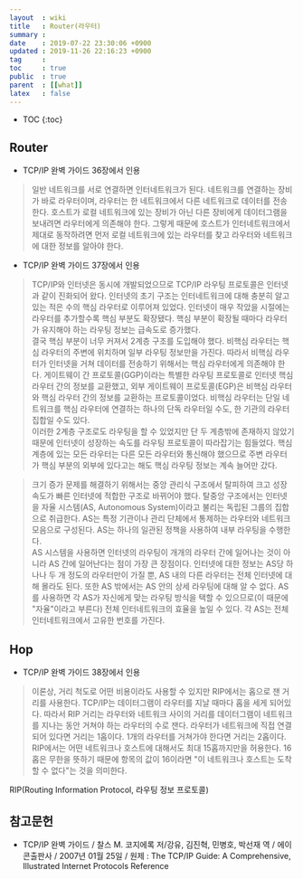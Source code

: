 ```yaml
---
layout  : wiki
title   : Router(라우터)
summary : 
date    : 2019-07-22 23:30:06 +0900
updated : 2019-11-26 22:16:23 +0900
tag     : 
toc     : true
public  : true
parent  : [[what]]
latex   : false
---
```

* TOC
{:toc}

## Router

* TCP/IP 완벽 가이드 36장에서 인용

> 일반 네트워크를 서로 연결하면 인터네트워크가 된다.
네트워크를 연결하는 장비가 바로 라우터이며, 라우터는 한 네트워크에서 다른 네트워크로 데이터를 전송한다.
호스트가 로컬 네트워크에 있는 장비가 아닌 다른 장비에게 데이터그램을 보내려면 라우터에게 의존해야 한다.
그렇게 때문에 호스트가 인터네트워크에서 제대로 동작하려면 먼저 로컬 네트워크에 있는 라우터를 찾고
라우터와 네트워크에 대한 정보를 알아야 한다.

* TCP/IP 완벽 가이드 37장에서 인용

> TCP/IP와 인터넷은 동시에 개발되었으므로 TCP/IP 라우팅 프로토콜은 인터넷과 같이 진화되어 왔다.
인터넷의 초기 구조는 인터네트워크에 대해 충분히 알고 있는 적은 수의 핵심 라우터로 이루어져 있었다.
인터넷이 매우 작았을 시절에는 라우터를 추가할수록 핵심 부분도 확장됐다.
핵심 부분이 확장될 때마다 라우터가 유지해야 하는 라우팅 정보는 급속도로 증가했다.  
결국 핵심 부분이 너무 커져서 2계층 구조를 도입해야 했다.
비핵심 라우터는 핵심 라우터의 주변에 위치하며 일부 라우팅 정보만을 가진다.
따라서 비핵심 라우터가 인터넷을 거쳐 데이터를 전송하기 위해서는 핵심 라우터에게 의존해야 한다.
게이트웨이 간 프로토콜(GGP)이라는 특별한 라우팅 프로토콜로 인터넷 핵심 라우터 간의 정보를 교환했고,
외부 게이트웨이 프로토콜(EGP)은 비핵심 라우터와 핵심 라우터 간의 정보를 교환하는 프로토콜이었다.
비핵심 라우터는 단일 네트워크를 핵심 라우터에 연결하는 하나의 단독 라우터일 수도, 한 기관의 라우터 집합일 수도 있다.  
이러한 2계층 구조로도 라우팅을 할 수 있었지만 단 두 계층밖에 존재하지 않았기 때문에 인터넷이 성장하는
속도를 라우팅 프로토콜이 따라잡기는 힘들었다.
핵심 계층에 있는 모든 라우터는 다른 모든 라우터와 통신해야 했으므로
주변 라우터가 핵심 부분의 외부에 있다고는 해도 핵심 라우팅 정보는 계속 늘어만 갔다.

> 크기 증가 문제를 해결하기 위해서는 중앙 관리식 구조에서 탈피하여
크고 성장 속도가 빠른 인터넷에 적합한 구조로 바뀌어야 했다.
탈중앙 구조에서는 인터넷을 자율 시스템(AS, Autonomous System)이라고 불리는 독립된 그룹의 집합으로 취급한다.
AS는 특정 기관이나 관리 단체에서 통제하는 라우터와 네트워크 모음으로 구성된다.
AS는 하나의 일관된 정책을 사용하여 내부 라우팅을 수행한다.  
AS 시스템을 사용하면 인터넷의 라우팅이 개개의 라우터 간에 일어나는 것이 아니라 AS 간에 일어난다는 점이 가장 큰 장점이다.
인터넷에 대한 정보는 AS당 하나나 두 개 정도의 라우터만이 가질 뿐,
AS 내의 다른 라우터는 전체 인터넷에 대해 몰라도 된다.
또한 AS 밖에서는 AS 안의 상세 라우팅에 대해 알 수 없다.
AS를 사용하면 각 AS가 자신에게 맞는 라우팅 방식을 택할 수 있으므로(이 때문에 "자율"이라고 부른다)
전체 인터네트워크의 효율을 높일 수 있다.
각 AS는 전체 인터네트워크에서 고유한 번호를 가진다.

## Hop

* TCP/IP 완벽 가이드 38장에서 인용

> 이론상, 거리 척도로 어떤 비용이라도 사용할 수 있지만 RIP에서는 홉으로 잰 거리를 사용한다.
TCP/IP는 데이터그램이 라우터를 지날 때마다 홉을 세게 되어있다.
따라서 RIP 거리는 라우터와 네트워크 사이의 거리를 데이터그램이 네트워크를 지나는 동안 거쳐야 하는 라우터의 수로 잰다.
라우터가 네트워크에 직접 연결되어 있다면 거리는 1홉이다.
1개의 라우터를 거쳐가야 한다면 거리는 2홉이다.
RIP에서는 어떤 네트워크나 호스트에 대해서도 최대 15홉까지만을 허용한다.
16홉은 무한을 뜻하기 때문에 항목의 값이 16이라면 "이 네트워크나 호스트는 도착할 수 없다"는 것을 의미한다.

RIP(Routing Information Protocol, 라우팅 정보 프로토콜)


## 참고문헌

* TCP/IP 완벽 가이드 / 찰스 M. 코지에록 저/강유, 김진혁, 민병호, 박선재 역 / 에이콘출판사 / 2007년 01월 25일 / 원제 : The TCP/IP Guide: A Comprehensive, Illustrated Internet Protocols Reference
